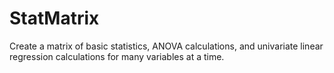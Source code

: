 # StatMatrix
Create a matrix of basic statistics, ANOVA calculations, and univariate linear regression calculations for many variables at a time. 
